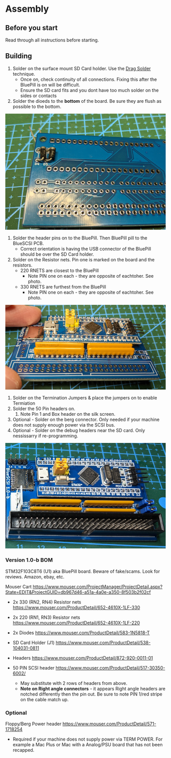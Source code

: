 # Assembly

## Before you start

Read through all instructions before starting.

## Building

1. Solder on the surface mount SD Card holder. Use the [Drag Solder](https://www.youtube.com/watch?v=nyele3CIs-U&start=34) technique.
    - Once on, check continuity of all connections. Fixing this after the BluePill is on will be difficult.
    - Ensure the SD card fits and you dont have too much solder on the sides or contacts
2. Solder the dioeds to the **bottom** of the board. Be sure they are flush as possible to the bottom.

![Diode Orientation](images/diodes.png)
1. Solder the header pins on to the BluePill. Then BluePill pill to the BlueSCSI PCB.
    - Correct orientation is having the USB connector of the BluePill should be over the SD Card holder.
2. Solder on the Resistor nets. Pin one is marked on the board and the resistors.
   - 220 RNETS are closest to the BluePill
     - Note PIN one on each - they are opposite of eachtoher. See photo.
   - 330 RNETS are furthest from the BluePill
     - Note PIN one on each - they are opposite of eachtoher. See photo.
     
![Orientation RNETs and BluePill](images/orientation.png)
1. Solder on the Termination Jumpers & place the jumpers on to enable Termiation
2. Solder the 50 Pin headers on. 
   1. Note Pin 1 and Box header on the silk screen.
3. Optional - Solder on the berg connector. Only needed if your machine does not supply enough power via the SCSI bus.
4. Optional - Solder on the debug headers near the SD card. Only nessissarry if re-programming.

![Fully Assembled](images/assembled.png)

### Version 1.0-b BOM

STM32F103C8T6 (U1) aka BluePill board. Beware of fake/scams. Look for reviews. Amazon, ebay, etc.

Mouser Cart https://www.mouser.com/ProjectManager/ProjectDetail.aspx?State=EDIT&ProjectGUID=db967d46-a51a-4a0e-a350-8f503b2f02cf

* 2x 330 (RN2, RN4) Resistor nets https://www.mouser.com/ProductDetail/652-4610X-1LF-330

* 2x 220 (RN1, RN3) Resistor nets https://www.mouser.com/ProductDetail/652-4610X-1LF-220

* 2x Diodes https://www.mouser.com/ProductDetail/583-1N5818-T

* SD Card Holder (J1)  https://www.mouser.com/ProductDetail/538-104031-0811

* Headers https://www.mouser.com/ProductDetail/872-920-0011-01

* 50 PIN SCSI header https://www.mouser.com/ProductDetail/517-30350-6002/
  - May substitute with 2 rows of headers from above.
  - **Note on Right angle connectors** - it appears Right angle headers are notched differently then the pin out. Be sure to note PIN 1/red stripe on the cable match up.

### Optional

Floppy/Berg Power header https://www.mouser.com/ProductDetail/571-1718254
  - Required if your machine does not supply power via TERM POWER. For example a Mac Plus or Mac with a Analog/PSU board that has not been recapped.
